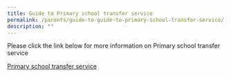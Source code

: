 ```yaml
---
title: Guide to Primary school transfer service
permalink: /parents/guide-to-guide-to-primary-school-transfer-service/
description: ""
---
```

Please click the link below for more information on Primary school transfer service

[Primary school transfer service](https://www.moe.gov.sg/primary/transfers)